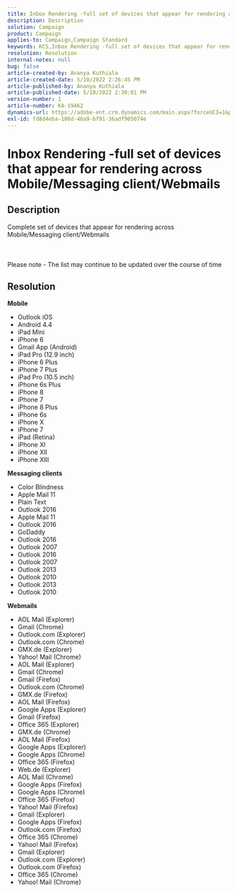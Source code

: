 ```yaml
---
title: Inbox Rendering -full set of devices that appear for rendering across Mobile/Messaging client/Webmails
description: Description
solution: Campaign
product: Campaign
applies-to: Campaign,Campaign Standard
keywords: KCS,Inbox Rendering -full set of devices that appear for rendering across Mobile/Messaging client/Webmails
resolution: Resolution
internal-notes: null
bug: false
article-created-by: Ananya Kuthiala
article-created-date: 5/10/2022 2:26:45 PM
article-published-by: Ananya Kuthiala
article-published-date: 5/10/2022 2:30:01 PM
version-number: 1
article-number: KA-19462
dynamics-url: https://adobe-ent.crm.dynamics.com/main.aspx?forceUCI=1&pagetype=entityrecord&etn=knowledgearticle&id=ad85b931-6dd0-ec11-a7b5-0022480a8e40
exl-id: fd8d4eba-106d-46a9-bf91-36adf905074e
---
```

# Inbox Rendering -full set of devices that appear for rendering across Mobile/Messaging client/Webmails

## Description

Complete set of devices that appear for rendering across Mobile/Messaging client/Webmails<br><br> <br><br>Please note - The list may continue to be updated over the course of time

## Resolution


<b>Mobile</b>

- Outlook iOS
- Android 4.4
- iPad Mini
- iPhone 6
- Gmail App (Android)
- iPad Pro (12.9 inch)
- iPhone 6 Plus
- iPhone 7 Plus
- iPad Pro (10.5 inch)
- iPhone 6s Plus
- iPhone 8
- iPhone 7
- iPhone 8 Plus
- iPhone 6s
- iPhone X
- iPhone 7
- iPad (Retina)
- iPhone XI
- iPhone XII
- iPhone XIII




<b>Messaging clients</b>

- Color Blindness
- Apple Mail 11
- Plain Text
- Outlook 2016
- Apple Mail 11
- Outlook 2016
- GoDaddy
- Outlook 2016
- Outlook 2007
- Outlook 2016
- Outlook 2007
- Outlook 2013
- Outlook 2010
- Outlook 2013
- Outlook 2010




<b>Webmails</b>

- AOL Mail (Explorer)
- Gmail (Chrome)
- Outlook.com (Explorer)
- Outlook.com (Chrome)
- GMX.de (Explorer)
- Yahoo! Mail (Chrome)
- AOL Mail (Explorer)
- Gmail (Chrome)
- Gmail (Firefox)
- Outlook.com (Chrome)
- GMX.de (Firefox)
- AOL Mail (Firefox)
- Google Apps (Explorer)
- Gmail (Firefox)
- Office 365 (Explorer)
- GMX.de (Chrome)
- AOL Mail (Firefox)
- Google Apps (Explorer)
- Google Apps (Chrome)
- Office 365 (Firefox)
- Web.de (Explorer)
- AOL Mail (Chrome)
- Google Apps (Firefox)
- Google Apps (Chrome)
- Office 365 (Firefox)
- Yahoo! Mail (Firefox)
- Gmail (Explorer)
- Google Apps (Firefox)
- Outlook.com (Firefox)
- Office 365 (Chrome)
- Yahoo! Mail (Firefox)
- Gmail (Explorer)
- Outlook.com (Explorer)
- Outlook.com (Firefox)
- Office 365 (Chrome)
- Yahoo! Mail (Chrome)
